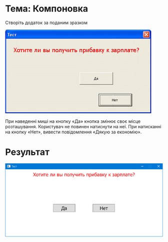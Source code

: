 # Тема: Компоновка

Створіть додаток за поданим зразком

![ScreenShot](ScreenShot01.png)

При наведенні миші на кнопку «Да» кнопка змінює своє місце розташування. Користувач не повинен натиснути на неї. При натисканні на кнопку «Нет», вивести повідомлення «Дякую за економію».

# Результат
![ScreenShot](ScreenShot02.png)
